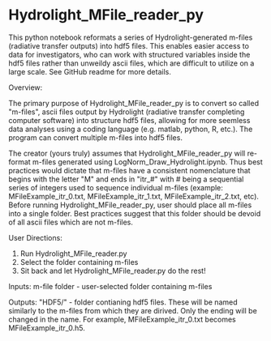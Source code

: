 # Hydrolight_MFile_reader_py
This python notebook reformats a series of Hydrolight-generated m-files (radiative transfer outputs) into hdf5 files. This enables easier access to data for investigators, who can work with structured variables inside the hdf5 files rather than unweildy ascii files, which are difficult to utilize on a large scale. See GitHub readme for more details.

Overview:

The primary purpose of Hydrolight_MFile_reader_py is to convert so called "m-files", ascii files output by Hydrolight (radiative transfer completing computer software) into structure hdf5 files, allowing for more seemless data analyses using a coding language (e.g. matlab, python, R, etc.). The program can convert multiple m-files into hdf5 files. 

The creator (yours truly) assumes that Hydrolight_MFile_reader_py will re-format m-files generated using 
LogNorm_Draw_Hydrolight.ipynb. Thus best practices would dictate that m-files have a consistent nomenclature that begins with the letter "M" and ends in "itr_#" with # being a sequential series of integers used to sequence individual m-files (example: MFileExample_itr_0.txt, MFileExample_itr_1.txt, MFileExample_itr_2.txt, etc). Before running Hydrolight_MFile_reader_py, user should place all m-files into a single folder. Best practices suggest that this folder should be devoid of all ascii files which are not m-files. 


User Directions:
1. Run Hydrolight_MFile_reader.py
2. Select the folder containing m-files
3. Sit back and let Hydrolight_MFile_reader.py do the rest!

Inputs:
m-file folder - user-selected folder containing m-files 

Outputs:
"HDF5/" - folder contianing hdf5 files. These will be named similarly to the m-files from which they are dirived. Only the ending will be changed in the name. For example, MFileExample_itr_0.txt becomes MFileExample_itr_0.h5.



 
